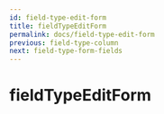 ```yaml
---
id: field-type-edit-form
title: fieldTypeEditForm
permalink: docs/field-type-edit-form
previous: field-type-column
next: field-type-form-fields
---
```


# fieldTypeEditForm

